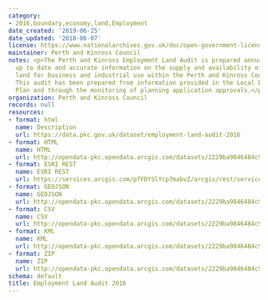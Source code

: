 ```yaml
---
category:
- 2016,boundary,economy,land,Employment
date_created: '2019-06-25'
date_updated: '2018-06-07'
license: https://www.nationalarchives.gov.uk/doc/open-government-licence/version/3/
maintainer: Perth and Kinross Council
notes: <p>The Perth and Kinross Employment Land Audit is prepared annually to provide
  up to date and accurate information on the supply and availability of employment
  land for business and industrial use within the Perth and Kinross Council area.
  This audit has been prepared from information provided in the Local Development
  Plan and through the monitoring of planning application approvals.</p>
organization: Perth and Kinross Council
records: null
resources:
- format: html
  name: Description
  url: https://data.pkc.gov.uk/dataset/employment-land-audit-2016
- format: HTML
  name: HTML
  url: http://opendata-pkc.opendata.arcgis.com/datasets/2229ba9846484c9f9c29529fb75acd8f_0
- format: ESRI REST
  name: ESRI REST
  url: https://services.arcgis.com/pfFDYSlYcp7mabvZ/arcgis/rest/services/Employment_Land_Audit_2016/FeatureServer/0
- format: GEOJSON
  name: GEOJSON
  url: http://opendata-pkc.opendata.arcgis.com/datasets/2229ba9846484c9f9c29529fb75acd8f_0.geojson
- format: CSV
  name: CSV
  url: http://opendata-pkc.opendata.arcgis.com/datasets/2229ba9846484c9f9c29529fb75acd8f_0.csv
- format: KML
  name: KML
  url: http://opendata-pkc.opendata.arcgis.com/datasets/2229ba9846484c9f9c29529fb75acd8f_0.kml
- format: ZIP
  name: ZIP
  url: http://opendata-pkc.opendata.arcgis.com/datasets/2229ba9846484c9f9c29529fb75acd8f_0.zip
schema: default
title: Employment Land Audit 2016
---
```

